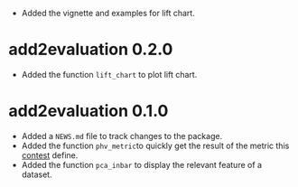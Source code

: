 * Added the vignette and examples for lift chart.

# add2evaluation 0.2.0

* Added the function `lift_chart` to plot lift chart.

# add2evaluation 0.1.0

* Added a `NEWS.md` file to track changes to the package.
* Added the function `phv_metric`to quickly get the result of the metric this [contest](http://www.dcjingsai.com/common/cmpt/%E5%9B%BD%E8%83%BD%E6%97%A5%E6%96%B0%E5%85%89%E4%BC%8F%E5%8A%9F%E7%8E%87%E9%A2%84%E6%B5%8B%E5%A4%A7%E8%B5%9B_%E7%AB%9E%E8%B5%9B%E4%BF%A1%E6%81%AF.html) define.
* Added the function `pca_inbar` to display the relevant feature of a dataset.
